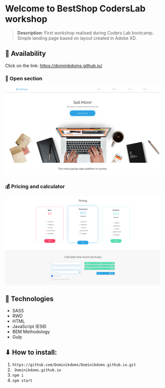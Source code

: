 

# Welcome to BestShop CodersLab workshop
> **Description**: First workshop realised during Coders Lab bootcamp. Simple landing page based on layout created in Adobe XD.

## 🐶 Availability

Click on the link: https://dominikdoms.github.io/

### 🌱 Open section
![demo screenshot](./assets/readMe/welcome)

### 💰 Pricing and calculator 
![demo screenshot](./assets/readMe/pricing)


<h2>📓 Technologies</h2>

<ul>
  <li>SASS</li>
  <li>RWD</li>
  <li>HTML</li>
  <li>JavaScript (ES6)</li>
  <li>BEM Methodology</li>
  <li>Gulp</li>
</ul>

## ⬇ How to install:
1. ``` https://github.com/Dominikdoms/Dominikdoms.github.io.git ```
2. ```  Dominikdoms.github.io ```
3. ``` npm i ```
4. ``` npm start ```

